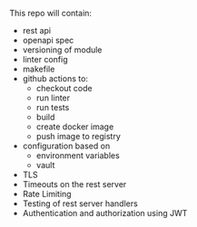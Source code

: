 This repo will contain:

- rest api
- openapi spec
- versioning of module
- linter config
- makefile
- github actions to:
  - checkout code
  - run linter
  - run tests
  - build
  - create docker image
  - push image to registry
- configuration based on
  - environment variables
  - vault
- TLS
- Timeouts on the rest server
- Rate Limiting
- Testing of rest server handlers
- Authentication and authorization using JWT